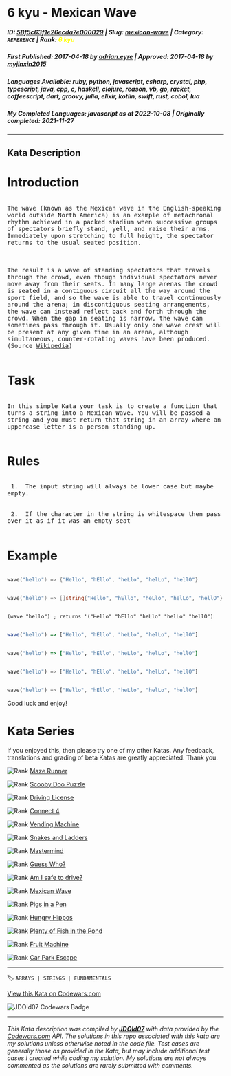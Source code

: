 # 6 kyu - Mexican Wave

##### **ID**: [58f5c63f1e26ecda7e000029](https://www.codewars.com/kata/58f5c63f1e26ecda7e000029) | **Slug**: [mexican-wave](https://www.codewars.com/kata/58f5c63f1e26ecda7e000029) | **Category**: `REFERENCE` | **Rank**: <span style="color:yellow">6 kyu</span>

##### **First Published**: 2017-04-18 ***by*** [adrian.eyre](https://www.codewars.com/users/adrian.eyre) | **Approved**: 2017-04-18 ***by*** [myjinxin2015](https://www.codewars.com/users/myjinxin2015)

##### **Languages Available**: ruby, python, javascript, csharp, crystal, php, typescript, java, cpp, c, haskell, clojure, reason, vb, go, racket, coffeescript, dart, groovy, julia, elixir, kotlin, swift, rust, cobol, lua

##### **My Completed Languages**: javascript ***as at*** 2022-10-08 | **Originally completed**: 2021-11-27

---

## Kata Description


# Introduction



<pre style="white-space: pre-wrap;white-space: -moz-pre-wrap;white-space: -pre-wrap;white-space: -o-pre-wrap;word-wrap: break-word;">

The wave (known as the Mexican wave in the English-speaking world outside North America) is an example of metachronal rhythm achieved in a packed stadium when successive groups of spectators briefly stand, yell, and raise their arms. Immediately upon stretching to full height, the spectator returns to the usual seated position.



The result is a wave of standing spectators that travels through the crowd, even though individual spectators never move away from their seats. In many large arenas the crowd is seated in a contiguous circuit all the way around the sport field, and so the wave is able to travel continuously around the arena; in discontiguous seating arrangements, the wave can instead reflect back and forth through the crowd. When the gap in seating is narrow, the wave can sometimes pass through it. Usually only one wave crest will be present at any given time in an arena, although simultaneous, counter-rotating waves have been produced. (Source <a href="https://en.wikipedia.org/wiki/Wave_(audience)">Wikipedia</a>)

</pre>



# Task

<pre style="white-space: pre-wrap;white-space: -moz-pre-wrap;white-space: -pre-wrap;white-space: -o-pre-wrap;word-wrap: break-word;">

In this simple Kata your task is to create a function that turns a string into a Mexican Wave. You will be passed a string and you must return that string in an array where an uppercase letter is a person standing up. 

</pre>



# Rules

<pre style="white-space: pre-wrap;white-space: -moz-pre-wrap;white-space: -pre-wrap;white-space: -o-pre-wrap;word-wrap: break-word;">

 1.&nbsp; The input string will always be lower case but maybe empty.<br>

 2.&nbsp; If the character in the string is whitespace then pass over it as if it was an empty seat

</pre>



# Example

```lua

wave("hello") => {"Hello", "hEllo", "heLlo", "helLo", "hellO"}

```

```go

wave("hello") => []string{"Hello", "hEllo", "heLlo", "helLo", "hellO"}

```

```racket

(wave "hello") ; returns '("Hello" "hEllo" "heLlo" "helLo" "hellO")

```

```javascript

wave("hello") => ["Hello", "hEllo", "heLlo", "helLo", "hellO"]

```

```ruby

wave("hello") => ["Hello", "hEllo", "heLlo", "helLo", "hellO"]

```

```python

wave("hello") => ["Hello", "hEllo", "heLlo", "helLo", "hellO"]

```

```rust

wave("hello") => ["Hello", "hEllo", "heLlo", "helLo", "hellO"]

```

Good luck and enjoy!



# Kata Series

If you enjoyed this, then please try one of my other Katas. Any feedback, translations and grading of beta Katas are greatly appreciated. Thank you.



<span style="display: flex !important;"><img style="margin:0px;" src="https://raw.githubusercontent.com/adrianeyre/codewars/master/Ruby/Authored/6KYU.png" alt="Rank"/>&nbsp;<a href="https://www.codewars.com/kata/58663693b359c4a6560001d6" target="_blank">Maze Runner</a></span>



<span style="display: flex !important;"><img style="margin:0px;" src="https://raw.githubusercontent.com/adrianeyre/codewars/master/Ruby/Authored/6KYU.png" alt="Rank"/>&nbsp;<a href="https://www.codewars.com/kata/58693bbfd7da144164000d05" target="_blank">Scooby Doo Puzzle</a></span>



<span style="display: flex !important;"><img style="margin:0px;" src="https://raw.githubusercontent.com/adrianeyre/codewars/master/Ruby/Authored/7KYU.png" alt="Rank"/>&nbsp;<a href="https://www.codewars.com/kata/586a1af1c66d18ad81000134" target="_blank">Driving License</a></span>



<span style="display: flex !important;"><img style="margin:0px;" src="https://raw.githubusercontent.com/adrianeyre/codewars/master/Ruby/Authored/6KYU.png" alt="Rank"/>&nbsp;<a href="https://www.codewars.com/kata/586c0909c1923fdb89002031" target="_blank">Connect 4</a></span>



<span style="display: flex !important;"><img style="margin:0px;" src="https://raw.githubusercontent.com/adrianeyre/codewars/master/Ruby/Authored/6KYU.png" alt="Rank"/>&nbsp;<a href="https://www.codewars.com/kata/586e6d4cb98de09e3800014f" target="_blank">Vending Machine</a></span>



<span style="display: flex !important;"><img style="margin:0px;" src="https://raw.githubusercontent.com/adrianeyre/codewars/master/Ruby/Authored/6KYU.png" alt="Rank"/>&nbsp;<a href="https://www.codewars.com/kata/587136ba2eefcb92a9000027" target="_blank">Snakes and Ladders</a></span>



<span style="display: flex !important;"><img style="margin:0px;" src="https://raw.githubusercontent.com/adrianeyre/codewars/master/Ruby/Authored/6KYU.png" alt="Rank"/>&nbsp;<a href="https://www.codewars.com/kata/58a848258a6909dd35000003" target="_blank">Mastermind</a></span>



<span style="display: flex !important;"><img style="margin:0px;" src="https://raw.githubusercontent.com/adrianeyre/codewars/master/Ruby/Authored/6KYU.png" alt="Rank"/>&nbsp;<a href="https://www.codewars.com/kata/58b2c5de4cf8b90723000051" target="_blank">Guess Who?</a></span>



<span style="display: flex !important;"><img style="margin:0px;" src="https://raw.githubusercontent.com/adrianeyre/codewars/master/Ruby/Authored/6KYU.png" alt="Rank"/>&nbsp;<a href="https://www.codewars.com/kata/58ce88427e6c3f41c2000087" target="_blank">Am I safe to drive?</a></span>



<span style="display: flex !important;"><img style="margin:0px;" src="https://raw.githubusercontent.com/adrianeyre/codewars/master/Ruby/Authored/6KYU.png" alt="Rank"/>&nbsp;<a href="https://www.codewars.com/kata/58f5c63f1e26ecda7e000029" target="_blank">Mexican Wave</a></span>



<span style="display: flex !important;"><img style="margin:0px;" src="https://raw.githubusercontent.com/adrianeyre/codewars/master/Ruby/Authored/6KYU.png" alt="Rank"/>&nbsp;<a href="https://www.codewars.com/kata/58fdcc51b4f81a0b1e00003e" target="_blank">Pigs in a Pen</a></span>



<span style="display: flex !important;"><img style="margin:0px;" src="https://raw.githubusercontent.com/adrianeyre/codewars/master/Ruby/Authored/6KYU.png" alt="Rank"/>&nbsp;<a href="https://www.codewars.com/kata/590300eb378a9282ba000095" target="_blank">Hungry Hippos</a></span>



<span style="display: flex !important;"><img style="margin:0px;" src="https://raw.githubusercontent.com/adrianeyre/codewars/master/Ruby/Authored/6KYU.png" alt="Rank"/>&nbsp;<a href="https://www.codewars.com/kata/5904be220881cb68be00007d" target="_blank">Plenty of Fish in the Pond</a></span>



<span style="display: flex !important;"><img style="margin:0px;" src="https://raw.githubusercontent.com/adrianeyre/codewars/master/Ruby/Authored/6KYU.png" alt="Rank"/>&nbsp;<a href="https://www.codewars.com/kata/590adadea658017d90000039" target="_blank">Fruit Machine</a></span>



<span style="display: flex !important;"><img style="margin:0px;" src="https://raw.githubusercontent.com/adrianeyre/codewars/master/Ruby/Authored/6KYU.png" alt="Rank"/>&nbsp;<a href="https://www.codewars.com/kata/591eab1d192fe0435e000014" target="_blank">Car Park Escape</a></span>

---


🏷 `ARRAYS | STRINGS | FUNDAMENTALS`


[View this Kata on Codewars.com](https://www.codewars.com/kata/58f5c63f1e26ecda7e000029)

![](https://www.codewars.com/users/jdold07/badges/large "JDOld07 Codewars Badge")

---

###### *This Kata description was compiled by [**JDOld07**](https://tpstech.dev) with data provided by the [Codewars.com](https://www.codewars.com) API.  The solutions in this repo associated with this kata are my solutions unless otherwise noted in the code file.  Test cases are generally those as provided in the Kata, but may include additional test cases I created while coding my solution.  My solutions are not always commented as the solutions are rarely submitted with comments.*
